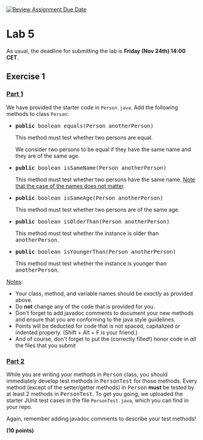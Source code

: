 [![Review Assignment Due Date](https://classroom.github.com/assets/deadline-readme-button-24ddc0f5d75046c5622901739e7c5dd533143b0c8e959d652212380cedb1ea36.svg)](https://classroom.github.com/a/ku2vvxr0)

<html>
<h1>Lab 5</h1>
<body>

As usual, the deadline for submitting the lab is **Friday (Nov 24th) 14:00 CET**.

<h2>Exercise 1</h2>
<h3><u>Part 1</u></h3>

We have provided the starter code in <code>Person.java</code>. Add the following methods to class <code>Person</code>:
<ul>
	<li>
		<tt><strong>public</strong> boolean equals(Person anotherPerson)</tt>
		<p>This method must test whether two persons are equal.</p>
		<p>We consider two persons to be equal if they have the same name and they are of the same age.</p>
	</li>
	<li>
		<tt><strong>public</strong> boolean isSameName(Person anotherPerson)</tt>
		<p>This method must test whether two persons have the same name. <u>Note that the case of the names does not matter</u>.</p>
	</li>
	<li>
		<tt><strong>public</strong> boolean isSameAge(Person anotherPerson)</tt>
		<p>This method must test whether two persons are of the same age.</p>
	</li>
	<li>
		<tt><strong>public</strong> boolean isOlderThan(Person anotherPerson)</tt>
		<p>This method must test whether the instance is older than <tt>anotherPerson</tt>.</p>
	</li>
	<li>
		<tt><strong>public</strong> boolean isYoungerThan(Person anotherPerson)</tt>
		<p>This method must test whether the instance is younger than <tt>anotherPerson</tt>.</p>
	</li>
</ul>

<p>
<u>Notes</u>:
<ul>
	<li>Your class, method, and variable names should be <i>exactly</i> as provided above. </li>
	<li>Do <b>not</b> change any of the code that is provided for you.</li>
	<li>Don't forget to add javadoc comments to document your new methods and ensure that you are conforming to the java style guidelines.</li>
	<li>Points will be deducted for code that is not spaced, capitalized or indented properly. (Shift + Alt + F is your friend.)</li>
	<li>And of course, don't forget to put the (correctly filled!) honor code in <i>all</i> the files that you submit </li>
</ul>
</p>

<h3><u>Part 2</u></h3>

<p>
While you are writing your methods in <tt>Person</tt> class, you should immediately develop test methods in <tt>PersonTest</tt> for those methods. Every method (except of the setter/getter methods) in <tt>Person</tt> <b>must</b> 
be tested by at least 2 methods in <tt>PersonTest</tt>. To get you going, we uploaded the starter JUnit test cases in the file <code>PersonTest.java</code>, which you can find in your repo. 
</p>


Again, remember adding javadoc comments to describe your test methods!
</p>

<p><b>(10 points)</b></p>




</body>
</html>
